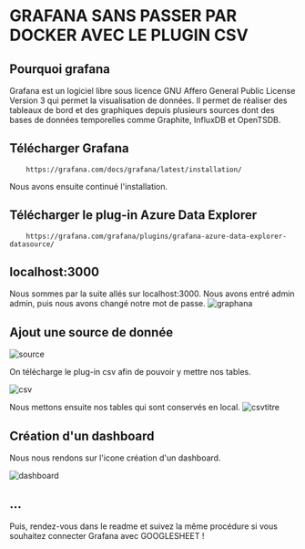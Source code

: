 # GRAFANA SANS PASSER PAR DOCKER AVEC LE PLUGIN CSV

## Pourquoi grafana
Grafana est un logiciel libre sous licence GNU Affero General Public License Version 3 qui permet la visualisation de données. Il permet de réaliser des tableaux de bord et des graphiques depuis plusieurs sources dont des bases de données temporelles comme Graphite, InfluxDB et OpenTSDB.

## Télécharger Grafana
```
    https://grafana.com/docs/grafana/latest/installation/
```
Nous avons ensuite continué l'installation. 

## Télécharger  le plug-in Azure Data Explorer
```
    https://grafana.com/grafana/plugins/grafana-azure-data-explorer-datasource/
```
## localhost:3000
Nous sommes par la suite allés sur localhost:3000.
Nous avons entré admin admin, puis nous avons changé notre mot de passe.
![graphana](https://user-images.githubusercontent.com/71653765/147603923-939e4a7e-2e0a-4b45-96bc-6e7e8ba6cd2f.png)

## Ajout une source de donnée
![source](https://user-images.githubusercontent.com/71653765/147604145-9fcb9f55-685a-47ed-b090-8e15cf253edd.png)

On télécharge le plug-in csv afin de pouvoir y mettre nos tables.

![csv](https://user-images.githubusercontent.com/71653765/147604302-f73fe90f-6e91-4e76-a467-a6e821b0e5c6.png)

Nous mettons ensuite nos tables qui sont conservés en local.
![csvtitre](https://user-images.githubusercontent.com/71653765/147604442-8c9f6aa5-85ba-48d7-a697-0b8e2406405d.png)

## Création d'un dashboard
Nous nous rendons sur l'icone création d'un dashboard.

![dashboard](https://user-images.githubusercontent.com/71653765/147604550-8a345bf7-73ae-499d-b2d1-0ede9fd80358.png)

## ...
Puis, rendez-vous dans le readme et suivez la même procédure si vous souhaitez connecter Grafana avec GOOGLESHEET !
